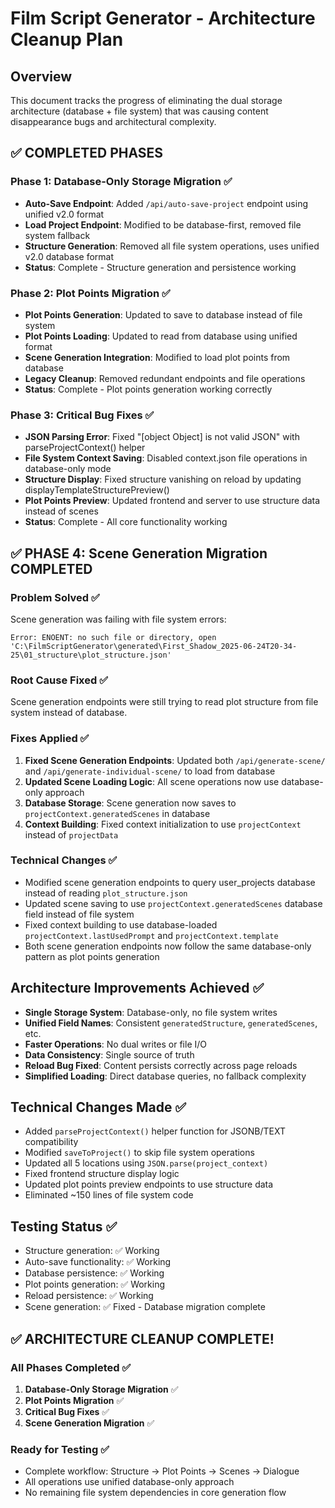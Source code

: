 # Film Script Generator - Architecture Cleanup Plan

## Overview
This document tracks the progress of eliminating the dual storage architecture (database + file system) that was causing content disappearance bugs and architectural complexity.

## ✅ COMPLETED PHASES

### Phase 1: Database-Only Storage Migration ✅
- **Auto-Save Endpoint**: Added `/api/auto-save-project` endpoint using unified v2.0 format
- **Load Project Endpoint**: Modified to be database-first, removed file system fallback
- **Structure Generation**: Removed all file system operations, uses unified v2.0 database format
- **Status**: Complete - Structure generation and persistence working

### Phase 2: Plot Points Migration ✅  
- **Plot Points Generation**: Updated to save to database instead of file system
- **Plot Points Loading**: Updated to read from database using unified format
- **Scene Generation Integration**: Modified to load plot points from database
- **Legacy Cleanup**: Removed redundant endpoints and file operations
- **Status**: Complete - Plot points generation working correctly

### Phase 3: Critical Bug Fixes ✅
- **JSON Parsing Error**: Fixed "[object Object] is not valid JSON" with parseProjectContext() helper
- **File System Context Saving**: Disabled context.json file operations in database-only mode  
- **Structure Display**: Fixed structure vanishing on reload by updating displayTemplateStructurePreview()
- **Plot Points Preview**: Updated frontend and server to use structure data instead of scenes
- **Status**: Complete - All core functionality working

## ✅ PHASE 4: Scene Generation Migration COMPLETED

### Problem Solved ✅
Scene generation was failing with file system errors:
```
Error: ENOENT: no such file or directory, open 'C:\FilmScriptGenerator\generated\First_Shadow_2025-06-24T20-34-25\01_structure\plot_structure.json'
```

### Root Cause Fixed ✅
Scene generation endpoints were still trying to read plot structure from file system instead of database.

### Fixes Applied ✅
1. **Fixed Scene Generation Endpoints**: Updated both `/api/generate-scene/` and `/api/generate-individual-scene/` to load from database
2. **Updated Scene Loading Logic**: All scene operations now use database-only approach  
3. **Database Storage**: Scene generation now saves to `projectContext.generatedScenes` in database
4. **Context Building**: Fixed context initialization to use `projectContext` instead of `projectData`

### Technical Changes ✅
- Modified scene generation endpoints to query user_projects database instead of reading `plot_structure.json`
- Updated scene saving to use `projectContext.generatedScenes` database field instead of file system
- Fixed context building to use database-loaded `projectContext.lastUsedPrompt` and `projectContext.template`
- Both scene generation endpoints now follow the same database-only pattern as plot points generation

## Architecture Improvements Achieved ✅
- **Single Storage System**: Database-only, no file system writes
- **Unified Field Names**: Consistent `generatedStructure`, `generatedScenes`, etc.
- **Faster Operations**: No dual writes or file I/O
- **Data Consistency**: Single source of truth
- **Reload Bug Fixed**: Content persists correctly across page reloads
- **Simplified Loading**: Direct database queries, no fallback complexity

## Technical Changes Made ✅
- Added `parseProjectContext()` helper function for JSONB/TEXT compatibility
- Modified `saveToProject()` to skip file system operations
- Updated all 5 locations using `JSON.parse(project_context)` 
- Fixed frontend structure display logic
- Updated plot points preview endpoints to use structure data
- Eliminated ~150 lines of file system code

## Testing Status ✅
- Structure generation: ✅ Working
- Auto-save functionality: ✅ Working  
- Database persistence: ✅ Working
- Plot points generation: ✅ Working
- Reload persistence: ✅ Working
- Scene generation: ✅ Fixed - Database migration complete

## ✅ ARCHITECTURE CLEANUP COMPLETE!

### All Phases Completed ✅
1. **Database-Only Storage Migration** ✅
2. **Plot Points Migration** ✅  
3. **Critical Bug Fixes** ✅
4. **Scene Generation Migration** ✅

### Ready for Testing ✅
- Complete workflow: Structure → Plot Points → Scenes → Dialogue
- All operations use unified database-only approach
- No remaining file system dependencies in core generation flow 